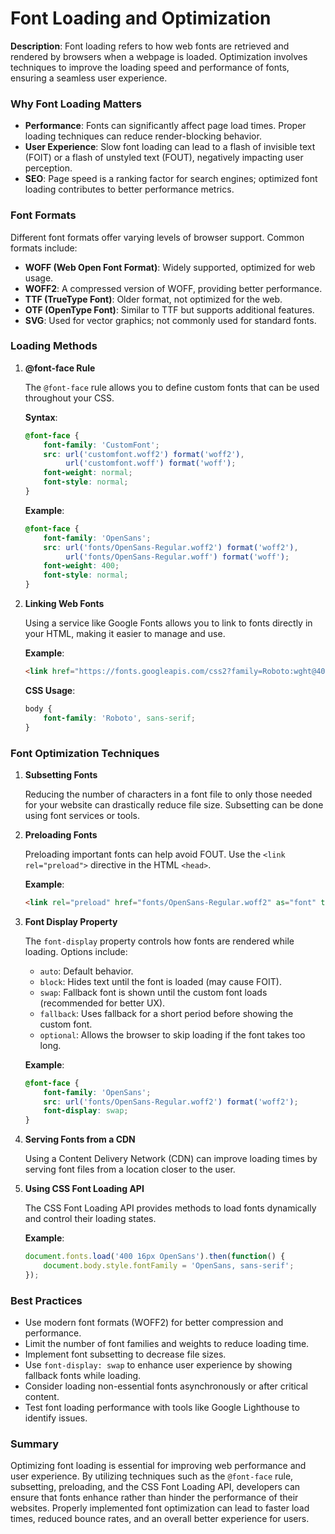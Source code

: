 # Font Loading and Optimization

**Description**: Font loading refers to how web fonts are retrieved and rendered by browsers when a webpage is loaded. Optimization involves techniques to improve the loading speed and performance of fonts, ensuring a seamless user experience.

### Why Font Loading Matters

- **Performance**: Fonts can significantly affect page load times. Proper loading techniques can reduce render-blocking behavior.
- **User Experience**: Slow font loading can lead to a flash of invisible text (FOIT) or a flash of unstyled text (FOUT), negatively impacting user perception.
- **SEO**: Page speed is a ranking factor for search engines; optimized font loading contributes to better performance metrics.

### Font Formats

Different font formats offer varying levels of browser support. Common formats include:

- **WOFF (Web Open Font Format)**: Widely supported, optimized for web usage.
- **WOFF2**: A compressed version of WOFF, providing better performance.
- **TTF (TrueType Font)**: Older format, not optimized for the web.
- **OTF (OpenType Font)**: Similar to TTF but supports additional features.
- **SVG**: Used for vector graphics; not commonly used for standard fonts.

### Loading Methods

1. **@font-face Rule**

   The `@font-face` rule allows you to define custom fonts that can be used throughout your CSS.

   **Syntax**:
   ```css
   @font-face {
       font-family: 'CustomFont';
       src: url('customfont.woff2') format('woff2'),
            url('customfont.woff') format('woff');
       font-weight: normal;
       font-style: normal;
   }
   ```

   **Example**:
   ```css
   @font-face {
       font-family: 'OpenSans';
       src: url('fonts/OpenSans-Regular.woff2') format('woff2'),
            url('fonts/OpenSans-Regular.woff') format('woff');
       font-weight: 400;
       font-style: normal;
   }
   ```

2. **Linking Web Fonts**

   Using a service like Google Fonts allows you to link to fonts directly in your HTML, making it easier to manage and use.

   **Example**:
   ```html
   <link href="https://fonts.googleapis.com/css2?family=Roboto:wght@400;700&display=swap" rel="stylesheet">
   ```

   **CSS Usage**:
   ```css
   body {
       font-family: 'Roboto', sans-serif;
   }
   ```

### Font Optimization Techniques

1. **Subsetting Fonts**

   Reducing the number of characters in a font file to only those needed for your website can drastically reduce file size. Subsetting can be done using font services or tools.

2. **Preloading Fonts**

   Preloading important fonts can help avoid FOUT. Use the `<link rel="preload">` directive in the HTML `<head>`.

   **Example**:
   ```html
   <link rel="preload" href="fonts/OpenSans-Regular.woff2" as="font" type="font/woff2" crossorigin="anonymous">
   ```

3. **Font Display Property**

   The `font-display` property controls how fonts are rendered while loading. Options include:

   - `auto`: Default behavior.
   - `block`: Hides text until the font is loaded (may cause FOIT).
   - `swap`: Fallback font is shown until the custom font loads (recommended for better UX).
   - `fallback`: Uses fallback for a short period before showing the custom font.
   - `optional`: Allows the browser to skip loading if the font takes too long.

   **Example**:
   ```css
   @font-face {
       font-family: 'OpenSans';
       src: url('fonts/OpenSans-Regular.woff2') format('woff2');
       font-display: swap;
   }
   ```

4. **Serving Fonts from a CDN**

   Using a Content Delivery Network (CDN) can improve loading times by serving font files from a location closer to the user.

5. **Using CSS Font Loading API**

   The CSS Font Loading API provides methods to load fonts dynamically and control their loading states.

   **Example**:
   ```javascript
   document.fonts.load('400 16px OpenSans').then(function() {
       document.body.style.fontFamily = 'OpenSans, sans-serif';
   });
   ```

### Best Practices

- Use modern font formats (WOFF2) for better compression and performance.
- Limit the number of font families and weights to reduce loading time.
- Implement font subsetting to decrease file sizes.
- Use `font-display: swap` to enhance user experience by showing fallback fonts while loading.
- Consider loading non-essential fonts asynchronously or after critical content.
- Test font loading performance with tools like Google Lighthouse to identify issues.

### Summary

Optimizing font loading is essential for improving web performance and user experience. By utilizing techniques such as the `@font-face` rule, subsetting, preloading, and the CSS Font Loading API, developers can ensure that fonts enhance rather than hinder the performance of their websites. Properly implemented font optimization can lead to faster load times, reduced bounce rates, and an overall better experience for users.